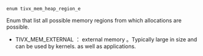 ```c
enum tivx_mem_heap_region_e
```

Enum that list all possible memory regions from which allocations are possible.

- TIVX_MEM_EXTERNAL ： external memory 。Typically large in size and can be used by kernels.
as well as applications.

